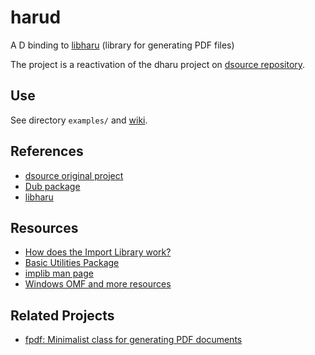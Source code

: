 # harud

A D binding to [libharu](http://libharu.org/) (library for generating PDF files)

The project is a reactivation of the dharu project on [dsource repository](http://dsource.org/projects/aki/).

## Use
See directory `examples/` and [wiki](https://github.com/o3o/harud/wiki).

## References
* [dsource original project](http://www.dsource.org/projects/aki/)
* [Dub package](http://code.dlang.org/packages/harud)
* [libharu](http://libharu.org/)

## Resources
* [How does the Import Library work?](http://stackoverflow.com/questions/3573475/how-does-the-import-library-work-details#3573527)
* [Basic Utilities Package](http://ftp.digitalmars.com/bup.zip)
* [implib man page](http://www.digitalmars.com/ctg/implib.html)
* [Windows OMF and more resources](https://github.com/AndrejMitrovic/linker_resources)

## Related Projects
* [fpdf: Minimalist class for generating PDF documents](https://github.com/jaypha/fpdf)
